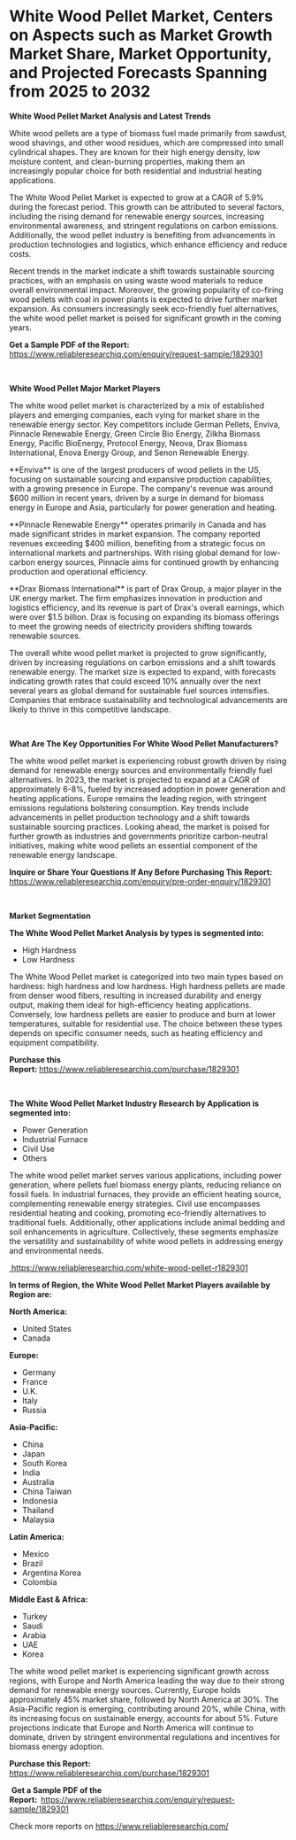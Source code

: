 <p><h1>White Wood Pellet Market, Centers on Aspects such as Market Growth Market Share, Market Opportunity, and Projected Forecasts Spanning from 2025 to 2032</h1></p><p><strong>White Wood Pellet Market Analysis and Latest Trends</strong></p>
<p><p>White wood pellets are a type of biomass fuel made primarily from sawdust, wood shavings, and other wood residues, which are compressed into small cylindrical shapes. They are known for their high energy density, low moisture content, and clean-burning properties, making them an increasingly popular choice for both residential and industrial heating applications. </p><p>The White Wood Pellet Market is expected to grow at a CAGR of 5.9% during the forecast period. This growth can be attributed to several factors, including the rising demand for renewable energy sources, increasing environmental awareness, and stringent regulations on carbon emissions. Additionally, the wood pellet industry is benefiting from advancements in production technologies and logistics, which enhance efficiency and reduce costs. </p><p>Recent trends in the market indicate a shift towards sustainable sourcing practices, with an emphasis on using waste wood materials to reduce overall environmental impact. Moreover, the growing popularity of co-firing wood pellets with coal in power plants is expected to drive further market expansion. As consumers increasingly seek eco-friendly fuel alternatives, the white wood pellet market is poised for significant growth in the coming years.</p></p>
<p><strong>Get a Sample PDF of the Report:&nbsp;</strong> <a href="https://www.reliableresearchiq.com/enquiry/request-sample/1829301?utm_campaign=1720&utm_medium=2&utm_source=Github&utm_content=ia&utm_term=31012025&utm_id=white-wood-pellet">https://www.reliableresearchiq.com/enquiry/request-sample/1829301</a></p>
<p>&nbsp;</p>
<p><strong>White Wood Pellet Major Market Players</strong></p>
<p><p>The white wood pellet market is characterized by a mix of established players and emerging companies, each vying for market share in the renewable energy sector. Key competitors include German Pellets, Enviva, Pinnacle Renewable Energy, Green Circle Bio Energy, Zilkha Biomass Energy, Pacific BioEnergy, Protocol Energy, Neova, Drax Biomass International, Enova Energy Group, and Senon Renewable Energy.</p><p>**Enviva** is one of the largest producers of wood pellets in the US, focusing on sustainable sourcing and expansive production capabilities, with a growing presence in Europe. The company's revenue was around $600 million in recent years, driven by a surge in demand for biomass energy in Europe and Asia, particularly for power generation and heating.</p><p>**Pinnacle Renewable Energy** operates primarily in Canada and has made significant strides in market expansion. The company reported revenues exceeding $400 million, benefiting from a strategic focus on international markets and partnerships. With rising global demand for low-carbon energy sources, Pinnacle aims for continued growth by enhancing production and operational efficiency.</p><p>**Drax Biomass International** is part of Drax Group, a major player in the UK energy market. The firm emphasizes innovation in production and logistics efficiency, and its revenue is part of Drax's overall earnings, which were over $1.5 billion. Drax is focusing on expanding its biomass offerings to meet the growing needs of electricity providers shifting towards renewable sources.</p><p>The overall white wood pellet market is projected to grow significantly, driven by increasing regulations on carbon emissions and a shift towards renewable energy. The market size is expected to expand, with forecasts indicating growth rates that could exceed 10% annually over the next several years as global demand for sustainable fuel sources intensifies. Companies that embrace sustainability and technological advancements are likely to thrive in this competitive landscape.</p></p>
<p>&nbsp;</p>
<p><strong>What Are The Key Opportunities For White Wood Pellet Manufacturers?</strong></p>
<p><p>The white wood pellet market is experiencing robust growth driven by rising demand for renewable energy sources and environmentally friendly fuel alternatives. In 2023, the market is projected to expand at a CAGR of approximately 6-8%, fueled by increased adoption in power generation and heating applications. Europe remains the leading region, with stringent emissions regulations bolstering consumption. Key trends include advancements in pellet production technology and a shift towards sustainable sourcing practices. Looking ahead, the market is poised for further growth as industries and governments prioritize carbon-neutral initiatives, making white wood pellets an essential component of the renewable energy landscape.</p></p>
<p><strong>Inquire or Share Your Questions If Any Before Purchasing This Report:</strong> <a href="https://www.reliableresearchiq.com/enquiry/pre-order-enquiry/1829301?utm_campaign=1720&utm_medium=2&utm_source=Github&utm_content=ia&utm_term=31012025&utm_id=white-wood-pellet">https://www.reliableresearchiq.com/enquiry/pre-order-enquiry/1829301</a></p>
<p>&nbsp;</p>
<p><strong>Market Segmentation</strong></p>
<p><strong>The White Wood Pellet Market Analysis by types is segmented into:</strong></p>
<p><ul><li>High Hardness</li><li>Low Hardness</li></ul></p>
<p><p>The White Wood Pellet market is categorized into two main types based on hardness: high hardness and low hardness. High hardness pellets are made from denser wood fibers, resulting in increased durability and energy output, making them ideal for high-efficiency heating applications. Conversely, low hardness pellets are easier to produce and burn at lower temperatures, suitable for residential use. The choice between these types depends on specific consumer needs, such as heating efficiency and equipment compatibility.</p></p>
<p><strong>Purchase this Report:&nbsp;</strong><a href="https://www.reliableresearchiq.com/purchase/1829301?utm_campaign=1720&utm_medium=2&utm_source=Github&utm_content=ia&utm_term=31012025&utm_id=white-wood-pellet">https://www.reliableresearchiq.com/purchase/1829301</a></p>
<p>&nbsp;</p>
<p><strong>The White Wood Pellet Market Industry Research by Application is segmented into:</strong></p>
<p><ul><li>Power Generation</li><li>Industrial Furnace</li><li>Civil Use</li><li>Others</li></ul></p>
<p><p>The white wood pellet market serves various applications, including power generation, where pellets fuel biomass energy plants, reducing reliance on fossil fuels. In industrial furnaces, they provide an efficient heating source, complementing renewable energy strategies. Civil use encompasses residential heating and cooking, promoting eco-friendly alternatives to traditional fuels. Additionally, other applications include animal bedding and soil enhancements in agriculture. Collectively, these segments emphasize the versatility and sustainability of white wood pellets in addressing energy and environmental needs.</p></p>
<p><a href="https://www.reliableresearchiq.com/white-wood-pellet-r1829301?utm_campaign=1720&utm_medium=2&utm_source=Github&utm_content=ia&utm_term=31012025&utm_id=white-wood-pellet">&nbsp;https://www.reliableresearchiq.com/white-wood-pellet-r1829301</a></p>
<p><strong>In terms of Region, the White Wood Pellet Market Players available by Region are:</strong></p>
<p>
    <p> <strong> North America: </strong>
        <ul>
            <li>United States</li>
            <li>Canada</li>
        </ul>
        </p> 
    <p> <strong> Europe: </strong>
        <ul>
            <li>Germany</li>
            <li>France</li>
            <li>U.K.</li>
            <li>Italy</li>
            <li>Russia</li>
        </ul>
        </p> 
    <p> <strong> Asia-Pacific: </strong>
        <ul>
            <li>China</li>
            <li>Japan</li>
            <li>South Korea</li>
            <li>India</li>
            <li>Australia</li>
            <li>China Taiwan</li>
            <li>Indonesia</li>
            <li>Thailand</li>
            <li>Malaysia</li>
        </ul>
        </p> 
    <p> <strong> Latin America: </strong>
        <ul>
            <li>Mexico</li>
            <li>Brazil</li>
            <li>Argentina Korea</li>
            <li>Colombia</li>
        </ul>
        </p> 
    <p> <strong> Middle East & Africa: </strong>
        <ul>
            <li>Turkey</li>
            <li>Saudi</li>
            <li>Arabia</li>
            <li>UAE</li>
            <li>Korea</li>
        </ul>
    </p>
    </p>
<p><p>The white wood pellet market is experiencing significant growth across regions, with Europe and North America leading the way due to their strong demand for renewable energy sources. Currently, Europe holds approximately 45% market share, followed by North America at 30%. The Asia-Pacific region is emerging, contributing around 20%, while China, with its increasing focus on sustainable energy, accounts for about 5%. Future projections indicate that Europe and North America will continue to dominate, driven by stringent environmental regulations and incentives for biomass energy adoption.</p></p>
<p><strong>Purchase this Report: </strong><a href="https://www.reliableresearchiq.com/purchase/1829301?utm_campaign=1720&utm_medium=2&utm_source=Github&utm_content=ia&utm_term=31012025&utm_id=white-wood-pellet">https://www.reliableresearchiq.com/purchase/1829301</a></p>
<p>&nbsp;<strong>Get a Sample PDF of the Report:&nbsp;&nbsp;</strong><a href="https://www.reliableresearchiq.com/enquiry/request-sample/1829301?utm_campaign=1720&utm_medium=2&utm_source=Github&utm_content=ia&utm_term=31012025&utm_id=white-wood-pellet">https://www.reliableresearchiq.com/enquiry/request-sample/1829301</a></p>
<p><strong></strong></p>
<p>Check more reports on <a href="https://www.reliableresearchiq.com/?utm_campaign=1720&utm_medium=2&utm_source=Github&utm_content=ia&utm_term=31012025&utm_id=white-wood-pellet">https://www.reliableresearchiq.com/</a></p>